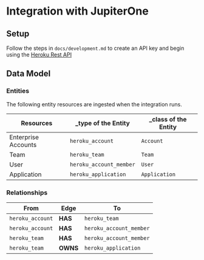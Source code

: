 # Integration with JupiterOne

## Setup

Follow the steps in `docs/development.md` to create an API key and begin using
the
[Heroku Rest API](https://devcenter.heroku.com/articles/platform-api-reference)

## Data Model

### Entities

The following entity resources are ingested when the integration runs.

| Resources           | \_type of the Entity    | \_class of the Entity |
| ------------------- | ----------------------- | --------------------- |
| Enterprise Accounts | `heroku_account`        | `Account`             |
| Team                | `heroku_team`           | `Team`                |
| User                | `heroku_account_member` | `User`                |
| Application         | `heroku_application`    | `Application`         |

### Relationships

| From             | Edge     | To                      |
| ---------------- | -------- | ----------------------- |
| `heroku_account` | **HAS**  | `heroku_team`           |
| `heroku_account` | **HAS**  | `heroku_account_member` |
| `heroku_team`    | **HAS**  | `heroku_account_member` |
| `heroku_team`    | **OWNS** | `heroku_application`    |
